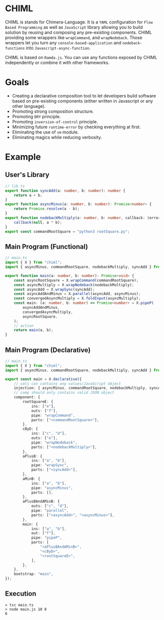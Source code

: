 # CHIML

CHIML is stands for Chimera-Language. It is a `YAML` configuration for `Flow Based Programming` as well as `JavaScript` library allowing you to build solution by reusing and composing any pre-existing components. CHIML providing some wrappers like `wrapCommand`, and `wrapNodeback`. Those wrappers let you turn any `console-based-application` and `nodeback-functions` into `Javascript-async-function`.

CHIML is based on `Ramda.js`. You can use any functions exposed by CHIML independently or combine it with other frameworks.

# Goals

* Creating a declarative composition tool to let developers build software based on pre-existing components (either written in Javascript or any other language).
* Promoting strong composition structure.
* Promoting `DRY` principle.
* Promoting `inversion-of-control` principle.
* Minimizing future `runtime-error` by checking everything at first.
* Eliminating the use of `vm` module.
* Eliminating magics while reducing verbosity.

# Example

## User's Library

```typescript
// lib.ts
export function syncAdd(a: number, b: number): number {
    return a + b;
}
export function asyncMinus(a: number, b: number): Promise<number> {
    return Promise.resolve(a - b);
}
export function nodebackMultiply(a: number, b: number, callback: (error: Error, result: number) => void) {
    callback(null, a * b);
}
export const commandRootSquare = "python3 rootSquare.py";
```

## Main Program (Functional)

```typescript
// main.ts
import { X } from "chiml";
import { asyncMinus, commandRootSquare, nodebackMultiply, syncAdd } from "./lib";

export function main(a: number, b: number): Promise<void> {
    const asyncRootSquare = X.wrapCommand(commandRootSquare);
    const asyncMultiply = X.wrapNodeback(nodebackMultiply);
    const asyncAdd = X.wrapSync(syncAdd);
    const asyncAddAndMinus = X.parallel(asyncAdd, asyncMinus);
    const convergedAsyncMultiply = X.foldInput(asyncMultiply);
    const main: (a: number, b: number) => Promise<number> = X.pipeP(
        asyncAddAndMinus,
        convergedAsyncMultiply,
        asyncRootSquare,
    );
    // action
    return main(a, b);
}
```

## Main Program (Declarative)

```typescript
// main.ts
import { X } from "chiml";
import { asyncMinus, commandRootSquare, nodebackMultiply, syncAdd } from "./lib";

export const main = X.declarative({
    // vals can contains any values/JavaScript object
    injection: { asyncMinus, commandRootSquare, nodebackMultiply, syncAdd, ...X },
    // comp should only contains valid JSON object
    component: {
        rootSquareE: {
            ins: ["e"],
            outs: ["f"],
            pipe: "wrapCommand",
            parts: ["<commandRootSquare>"],
        },
        cByD: {
            ins: ["c", "d"],
            outs: ["e"],
            pipe: "wrapNodeback",
            parts: ["<nodebackMultiply>"],
        },
        aPlusB: {
            ins: ["a", "b"],
            pipe: "wrapSync",
            parts: ["<syncAdd>"],
        },
        aMinB: {
            ins: ["a", "b"],
            pipe: "asyncMinus",
            parts: [],
        },
        aPlusBAndAMinB: {
            outs: ["c", "d"],
            pipe: "parallel",
            parts: ["<asyncAdd>", "<asyncMinus>"],
        },
        main: {
            ins: ["a", "b"],
            out: ["f"],
            pipe: "pipeP",
            parts: [
                "<aPlusBAndAMinB>",
                "<cByD>",
                "<rootSquareE>",
            ],
        },
    },
    bootstrap: "main",
});
```


## Execution

```
> tsc main.ts
> node main.js 10 8
6
```

